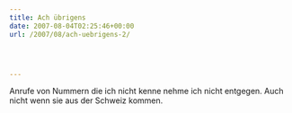 ```yaml
---
title: Ach übrigens
date: 2007-08-04T02:25:46+00:00
url: /2007/08/ach-uebrigens-2/




---
```

Anrufe von Nummern die ich nicht kenne nehme ich nicht entgegen. Auch nicht wenn sie aus der Schweiz kommen.
